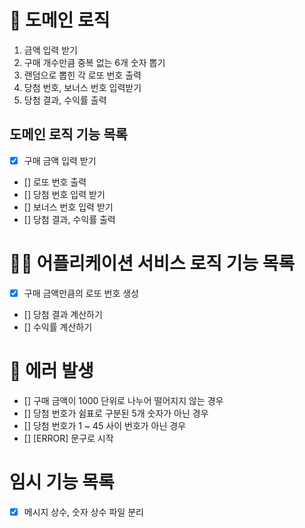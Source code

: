 # 🚀 도메인 로직

1. 금액 입력 받기
2. 구매 개수만큼 중복 없는 6개 숫자 뽑기
3. 랜덤으로 뽑힌 각 로또 번호 출력
4. 당첨 번호, 보너스 번호 입력받기
5. 당첨 결과, 수익률 출력

## 도메인 로직 기능 목록

- [x] 구매 금액 입력 받기
- [] 로또 번호 출력
- [] 당첨 번호 입력 받기
- [] 보너스 번호 입력 받기
- [] 당첨 결과, 수익률 출력

# 🧑‍💻 어플리케이션 서비스 로직 기능 목록

- [x] 구매 금액만큼의 로또 번호 생성
- [] 당첨 결과 계산하기
- [] 수익률 계산하기

# 🚫 에러 발생

- [] 구매 금액이 1000 단위로 나누어 떨어지지 않는 경우
- [] 당첨 번호가 쉼표로 구분된 5개 숫자가 아닌 경우
- [] 당첨 번호가 1 ~ 45 사이 번호가 아닌 경우
- [] [ERROR] 문구로 시작

# 임시 기능 목록

- [x] 메시지 상수, 숫자 상수 파일 분리
